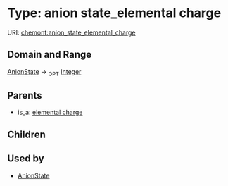
# Type: anion state_elemental charge




URI: [chemont:anion_state_elemental_charge](https://w3id.org/chemont/anion_state_elemental_charge)


## Domain and Range

[AnionState](AnionState.md) ->  <sub>OPT</sub> [Integer](types/Integer.md)

## Parents

 *  is_a: [elemental charge](elemental_charge.md)

## Children


## Used by

 * [AnionState](AnionState.md)
